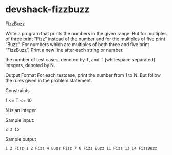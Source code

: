 # devshack-fizzbuzz

FizzBuzz
 
Write a program that prints the numbers in the given range. But for multiples of three print “Fizz” instead of
the number and for the multiples of five print “Buzz”. For numbers which are multiples of both three and five
print “FizzBuzz”. Print a new line after each string or number.
 
the number of test cases, denoted by T,
and T [whitespace separated] integers, denoted by N.
 
Output Format For each testcase, print the number from 1 to N. But follow the rules given in the problem
statement.
 
Constraints
 
1 <= T <= 10
 
N is an integer.
 
Sample input:
 
`2
3 15`
 
Sample output
 
`1
2
Fizz
1
2
Fizz
4
Buzz
Fizz
7
8
Fizz
Buzz
11
Fizz
13
14
FizzBuzz`
